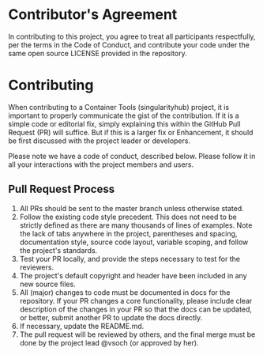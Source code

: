 # Contributor's Agreement

In contributing to this project, you agree to treat all participants respectfully,
per the terms in the Code of Conduct, and contribute your code under the same
open source LICENSE provided in the repository.

# Contributing

When contributing to a Container Tools (singularityhub) project, it is 
important to properly communicate the gist of the contribution. 
If it is a simple code or editorial fix, simply explaining this within the 
GitHub Pull Request (PR) will suffice. But if this is a larger fix or 
Enhancement, it should be first discussed with the project
leader or developers.

Please note we have a code of conduct, described below. Please follow it in
all your interactions with the project members and users.

## Pull Request Process

1. All PRs should be sent to the master branch unless otherwise stated.
2. Follow the existing code style precedent. This does not need to be strictly
   defined as there are many thousands of lines of examples. Note the lack
   of tabs anywhere in the project, parentheses and spacing, documentation
   style, source code layout, variable scoping, and follow the project's
   standards.
3. Test your PR locally, and provide the steps necessary to test for the
   reviewers.
4. The project's default copyright and header have been included in any new
   source files.
5. All (major) changes to code must be documented in docs for the repository. 
   If your PR changes a core functionality, please include clear description 
    of the changes in your PR so that the docs can be updated, or better, 
   submit another PR to update the docs directly.
6. If necessary, update the README.md.
7. The pull request will be reviewed by others, and the final merge must be
   done by the project lead @vsoch (or approved by her).
